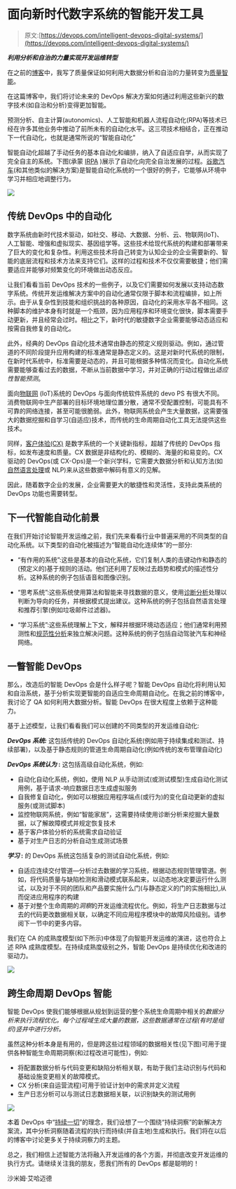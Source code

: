 # 面向新时代数字系统的智能开发工具

> 原文:[https://devops.com/intelligent-devops-digital-systems/](https://devops.com/intelligent-devops-digital-systems/)

***利用分析和自治的力量实现开发运维转型***

在之前的[博客](https://www.linkedin.com/pulse/intelligent-quality-transforming-digital-assurance-using-shamim-ahmed?trk=mp-author-card)中，我写了质量保证如何利用大数据分析和自治的力量转变为[质量智能](https://www.linkedin.com/pulse/intelligent-quality-transforming-digital-assurance-using-shamim-ahmed?trk=mp-author-card)。

在这篇博客中，我们将讨论未来的 DevOps 解决方案如何通过利用这些新兴的数字技术(如自治和分析)变得更加智能。

预测分析、自主计算(autonomics)、人工智能和机器人流程自动化(RPA)等技术已经在许多其他业务中推动了前所未有的自动化水平。这三项技术相结合，正在推动下一代自动化，也就是通常所说的“智能自动化”

智能自动化超越了手动任务的基本自动化和编排，纳入了自适应自学，从而实现了完全自主的系统。下图(承蒙 [IRPA](http://www.irpanetwork.com/) )展示了自动化向完全自治发展的过程。[谷歌汽车](https://www.google.com/selfdrivingcar/)(和其他类似的解决方案)是智能自动化系统的一个很好的例子，它能够从环境中学习并相应地调整行为。

![](../Images/39784cf61f3b6ba85a8fce670f0fe3b0.png)

## **传统 DevOps 中的自动化**

数字系统由新时代技术驱动，如社交、移动、大数据、分析、云、物联网(IoT)、人工智能、增强和虚拟现实、基因组学等。这些技术给现代系统的构建和部署带来了巨大的变化和复杂性。利用这些技术将自己转变为认知企业的企业需要新的、智能的底层流程和技术方法来支持它们。这样的过程和技术不仅仅需要敏捷；他们需要适应并能够对频繁变化的环境做出动态反应。

让我们看看当前 DevOps 技术的一些例子，以及它们需要如何发展以支持动态数字系统。传统开发运维解决方案中的自动化通常仅限于脚本和流程编排，如上所示。由于从复杂性到技能和组织挑战的各种原因，自动化的采用水平各不相同。这种脚本的维护本身有时就是一个瓶颈，因为应用程序和环境变化很快，脚本需要手动更新，并且经常会过时。相比之下，新时代的敏捷数字企业需要能够动态适应和按需自我修复的自动化。

此外，经典的 DevOps 自动化技术通常由静态的预定义规则驱动。例如，通过管道的不同阶段提升应用构建的标准通常是静态定义的。这是对新时代系统的限制，在新时代系统中，标准需要是动态的，并且可能根据多种情况而变化。自动化系统需要能够查看过去的数据，不断从当前数据中学习，并对正确的行动过程做出*适应性智能预测*。

面向[物联网](https://en.wikipedia.org/wiki/Internet_of_Things) (IoT)系统的 DevOps 与面向传统软件系统的 devo PS 有很大不同。消费物联网中生产部署的目标环境地理位置分散，通常不受配置控制，可能具有不可靠的网络连接，甚至可能很脆弱。此外，物联网系统会产生大量数据，这需要强大的数据挖掘和自学习(自适应)技术，而传统的生命周期自动化工具无法提供这些技术。

同样，[客户体验(CX)](https://en.wikipedia.org/wiki/Customer_experience) 是数字系统的一个关键新指标，超越了传统的 DevOps 指标，如发布速度和质量。CX 数据是非结构化的、模糊的、海量的和易变的。CX 驱动的 DevOps(或 CX-Ops)是一个新兴学科，它需要大数据分析和认知方法(如[自然语言处理](https://en.wikipedia.org/wiki/Natural_language_processing)或 NLP)来从这些数据中解码有意义的见解。

因此，随着数字企业的发展，企业需要更大的敏捷性和灵活性，支持此类系统的 DevOps 功能也需要转型。

## **下一代智能自动化前景**

在我们开始讨论智能开发运维之前，我们先来看看行业中普遍采用的不同类型的自动化系统。以下类型的自动化被描述为“智能自动化连续体”的一部分:

*   “有作用的系统”:这些是基本的自动化系统，它们复制人类的击键动作和静态的(预定义的)基于规则的活动。他们还利用了反映过去趋势和模式的描述性分析。这种系统的例子包括语音和图像识别。

*   “思考系统”:这些系统使用算法和智能来寻找数据的意义，使用[诊断分析](https://www.google.com/url?sa=t&rct=j&q=&esrc=s&source=web&cd=4&ved=0ahUKEwjt7OGsqIXNAhURxCYKHRszC6UQFggsMAM&url=http%3A%2F%2Fwww.informationbuilders.es%2Fintl%2Fco.uk%2Fpresentations%2Ffour_types_of_analytics.pdf&usg=AFQjCNG_5AqDOhcBc9jiVSxfS7yIB4XpTg&sig2=BBHglnSV1mg8zSXYqf6hDA)处理以判断为导向的任务，并根据模式提出建议。这种系统的例子包括自然语言处理和推荐引擎(例如垃圾邮件过滤器)。

*   “学习系统”:这些系统理解上下文，解释并根据环境动态适应；他们通常利用预测性和[规范性分析](https://www.google.com/url?sa=t&rct=j&q=&esrc=s&source=web&cd=4&ved=0ahUKEwjt7OGsqIXNAhURxCYKHRszC6UQFggsMAM&url=http%3A%2F%2Fwww.informationbuilders.es%2Fintl%2Fco.uk%2Fpresentations%2Ffour_types_of_analytics.pdf&usg=AFQjCNG_5AqDOhcBc9jiVSxfS7yIB4XpTg&sig2=BBHglnSV1mg8zSXYqf6hDA)来独立解决问题。这种系统的例子包括自动驾驶汽车和神经网络。

## **一瞥智能 DevOps**

那么，改造后的智能 DevOps 会是什么样子呢？智能 DevOps 自动化将利用认知和自治系统，基于分析实现更智能的自适应生命周期自动化。在我之前的博客中，我讨论了 QA 如何利用大数据分析。智能 DevOps 在很大程度上依赖于这种能力。

基于上述模型，让我们看看我们可以创建的不同类型的开发运维自动化:

***DevOps 系统:*** 这包括传统的 DevOps 自动化系统(例如用于持续集成和测试、持续部署)，以及基于静态规则的管道生命周期自动化(例如传统的发布管理自动化)

***DevOps 系统认为* :** 这包括高级自动化系统，例如:

*   自动化自动化系统，例如，使用 NLP 从手动测试(或测试模型)生成自动化测试用例，基于请求-响应数据日志生成虚拟服务
*   自我修复自动化，例如可以根据应用程序端点(或行为)的变化自动更新的虚拟服务(或测试脚本)
*   监控物联网系统，例如“智能家居”，这需要持续使用诊断分析来挖掘大量数据，以了解故障模式并规定恢复技术
*   基于客户体验分析的系统需求自动验证
*   基于对生产日志的分析自动生成测试场景

***学习* :** 的 DevOps 系统这包括复杂的测试自动化系统，例如:

*   自适应连续交付管道—分析过去数据的学习系统，根据动态规则管理管道。例如，将代码质量与缺陷检测和滑动模式联系起来，以动态地决定要运行什么测试，以及对于不同的团队和产品要实施什么门(与静态定义的门的实施相比),从而促进应用程序的构建
*   基于对整个生命周期的*洞察*的开发运维流程优化。例如，将生产日志数据与过去的代码更改数据相关联，以确定不同应用程序模块中的故障风险级别。请参阅下一节中的更多内容。

我们在 CA 的成熟度模型(如下所示)中体现了向智能开发运维的演进，这也符合上述 RPA 成熟度模型。在持续成熟度级别之外，智能 DevOps 是持续优化和改进的驱动力。

![](../Images/182d00f56a94e0f2b578f7b57b2cd9f5.png)

## **跨生命周期 DevOps 智能**

智能 DevOps 使我们能够根据从规划到运营的整个系统生命周期中相关的*数据分析来执行流程优化。每个过程域生成大量的数据，这些数据通常在过程(有时是组织)竖井中进行分析。*

虽然这种分析本身是有用的，但是跨这些过程领域的数据相关性(见下图)可用于提供各种智能生命周期洞察(和过程改进可能性)，例如:

*   将配置数据分析与代码变更和缺陷分析相关联，有助于我们主动识别与代码和基础设施变更相关的故障模式。
*   CX 分析(来自运营流程)可用于验证计划中的需求并定义流程
*   生产日志分析可以与测试日志数据相关联，以识别缺失的测试用例

![](../Images/a9455be00e8fee3f0ca90271b0072428.png)

本着 DevOps 中“[持续一切](http://www.kanbansolutions.com/blog/continuous-everything-the-modern-and-agile-experience-delivery-model-for-marketers/)”的理念，我们设想了一个围绕“持续洞察”的新解决方案流，其中分析洞察随着流程的执行而持续(并自主地)生成和执行。我们将在以后的博客中讨论更多关于持续洞察力的主题。

总之，我们相信上述智能方法将融入开发运维的各个方面，并彻底改变开发运维的执行方式。请继续关注我的朋友，愿我们所有的 DevOps 都是聪明的！

沙米姆·艾哈迈德